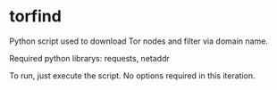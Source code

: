 # torfind
Python script used to download Tor nodes and filter via domain name.  

Required python librarys: requests, netaddr

To run, just execute the script.  No options required in this iteration.
